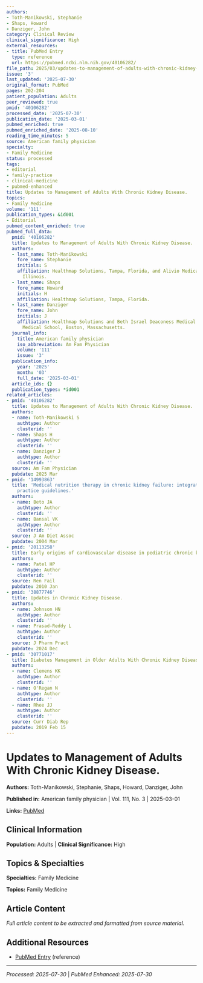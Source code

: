 ```yaml
---
authors:
- Toth-Manikowski, Stephanie
- Shaps, Howard
- Danziger, John
category: Clinical Review
clinical_significance: High
external_resources:
- title: PubMed Entry
  type: reference
  url: https://pubmed.ncbi.nlm.nih.gov/40106282/
file_path: 2025/03/updates-to-management-of-adults-with-chronic-kidney-disease.md
issue: '3'
last_updated: '2025-07-30'
original_format: PubMed
pages: 202-204
patient_population: Adults
peer_reviewed: true
pmid: '40106282'
processed_date: '2025-07-30'
publication_date: '2025-03-01'
pubmed_enriched: true
pubmed_enriched_date: '2025-08-10'
reading_time_minutes: 5
source: American family physician
specialty:
- Family Medicine
status: processed
tags:
- editorial
- family-practice
- clinical-medicine
- pubmed-enhanced
title: Updates to Management of Adults With Chronic Kidney Disease.
topics:
- Family Medicine
volume: '111'
publication_types: &id001
- Editorial
pubmed_content_enriched: true
pubmed_full_data:
  pmid: '40106282'
  title: Updates to Management of Adults With Chronic Kidney Disease.
  authors:
  - last_name: Toth-Manikowski
    fore_name: Stephanie
    initials: S
    affiliation: Healthmap Solutions, Tampa, Florida, and Alivio Medical Center, Chicago,
      Illinois.
  - last_name: Shaps
    fore_name: Howard
    initials: H
    affiliation: Healthmap Solutions, Tampa, Florida.
  - last_name: Danziger
    fore_name: John
    initials: J
    affiliation: Healthmap Solutions and Beth Israel Deaconess Medical Center, Harvard
      Medical School, Boston, Massachusetts.
  journal_info:
    title: American family physician
    iso_abbreviation: Am Fam Physician
    volume: '111'
    issue: '3'
  publication_info:
    year: '2025'
    month: '03'
    full_date: '2025-03-01'
  article_ids: {}
  publication_types: *id001
related_articles:
- pmid: '40106282'
  title: Updates to Management of Adults With Chronic Kidney Disease.
  authors:
  - name: Toth-Manikowski S
    authtype: Author
    clusterid: ''
  - name: Shaps H
    authtype: Author
    clusterid: ''
  - name: Danziger J
    authtype: Author
    clusterid: ''
  source: Am Fam Physician
  pubdate: 2025 Mar
- pmid: '14993863'
  title: 'Medical nutrition therapy in chronic kidney failure: integrating clinical
    practice guidelines.'
  authors:
  - name: Beto JA
    authtype: Author
    clusterid: ''
  - name: Bansal VK
    authtype: Author
    clusterid: ''
  source: J Am Diet Assoc
  pubdate: 2004 Mar
- pmid: '20113258'
  title: Early origins of cardiovascular disease in pediatric chronic kidney disease.
  authors:
  - name: Patel HP
    authtype: Author
    clusterid: ''
  source: Ren Fail
  pubdate: 2010 Jan
- pmid: '38877746'
  title: Updates in Chronic Kidney Disease.
  authors:
  - name: Johnson HN
    authtype: Author
    clusterid: ''
  - name: Prasad-Reddy L
    authtype: Author
    clusterid: ''
  source: J Pharm Pract
  pubdate: 2024 Dec
- pmid: '30771017'
  title: Diabetes Management in Older Adults With Chronic Kidney Disease.
  authors:
  - name: Clemens KK
    authtype: Author
    clusterid: ''
  - name: O'Regan N
    authtype: Author
    clusterid: ''
  - name: Rhee JJ
    authtype: Author
    clusterid: ''
  source: Curr Diab Rep
  pubdate: 2019 Feb 15
---
```


# Updates to Management of Adults With Chronic Kidney Disease.

**Authors:** Toth-Manikowski, Stephanie, Shaps, Howard, Danziger, John

**Published in:** American family physician | Vol. 111, No. 3 | 2025-03-01

**Links:** [PubMed](https://pubmed.ncbi.nlm.nih.gov/40106282/)

## Clinical Information

**Population:** Adults | **Clinical Significance:** High

## Topics & Specialties

**Specialties:** Family Medicine

**Topics:** Family Medicine

## Article Content

*Full article content to be extracted and formatted from source material.*

## Additional Resources

- [PubMed Entry](https://pubmed.ncbi.nlm.nih.gov/40106282/) (reference)

---

*Processed: 2025-07-30* | *PubMed Enhanced: 2025-07-30*
